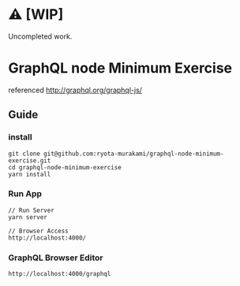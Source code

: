 # ⚠️ [WIP]
Uncompleted work.

# GraphQL node Minimum Exercise

referenced
http://graphql.org/graphql-js/

## Guide

### install
```
git clone git@github.com:ryota-murakami/graphql-node-minimum-exercise.git
cd graphql-node-minimum-exercise
yarn install
```

### Run App
```
// Run Server
yarn server

// Browser Access
http://localhost:4000/
```

### GraphQL Browser Editor
```
http://localhost:4000/graphql
```
